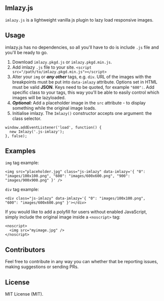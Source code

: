 ## Imlazy.js
`imlazy.js` is a lightweight vanilla js plugin to lazy load responsive images.

## Usage
imlazy.js has no dependencies, so all you'll have to do is include `.js` file and you'll be ready to go.

1. Download `imlazy.pkgd.js`  or `imlazy.pkgd.min.js`.
2. Add imlazy `.js` file to your site.
`<script src="/path/to/imlazy.pkgd.min.js"></script>`
3. Alter your `img` or ***any other*** tags, e.g. `div`. URL of the images with the breakpoints must be put into `data-imlazy` attribute. Options set in HTML must be valid **JSON**. Keys need to be quoted, for example `"600":`. Add specific class to your tags, this way you'll be able to easily control which images will be lazyloaded.
4. ***Optional:*** Add a placeholder image in the `src` attribute - to display something while the original image loads.
5. Initialise imlazy. The `Imlazy()` constructor accepts one argument: the class selector.
```
window.addEventListener('load', function() {
  new Imlazy('.js-imlazy');
}, false);
```

## Examples
`img` tag example:
```
<img src="placeholder.jpg" class="js-imlazy" data-imlazy='{ "0": "images/100x100.png", "600": "images/600x600.png", "900": "images/900x900.png" }' />
```
`div` tag example:
```
<div class="js-imlazy" data-imlazy='{ "0": "images/100x100.png", "600": "images/600x600.png" }'></div>
```

If you would like to add a polyfill for users without enabled JavaScript, simply include the original image inside a `<noscript>` tag:
```
<noscript>
  <img src="myimage.jpg" />
</noscript>
```

## Contributors
Feel free to contribute in any way you can whether that be reporting issues, making suggestions or sending PRs.

## License
MIT License (MIT).
